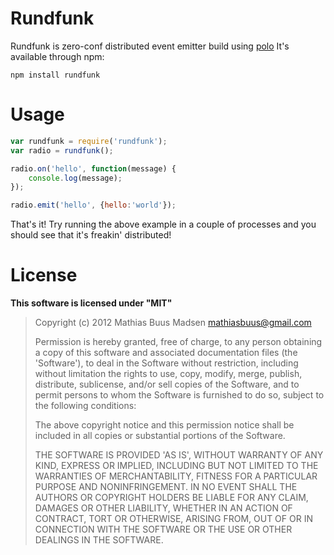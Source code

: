 # Rundfunk

Rundfunk is zero-conf distributed event emitter build using [polo](https://github.com/mafintosh/polo)
It's available through npm:

	npm install rundfunk

# Usage

``` js
var rundfunk = require('rundfunk');
var radio = rundfunk();

radio.on('hello', function(message) {
	console.log(message);
});

radio.emit('hello', {hello:'world'});	
```

That's it! Try running the above example in a couple of processes and you should see that it's freakin' distributed!

# License

**This software is licensed under "MIT"**

> Copyright (c) 2012 Mathias Buus Madsen <mathiasbuus@gmail.com>
> 
> Permission is hereby granted, free of charge, to any person obtaining a copy of this software and associated documentation files (the 'Software'), to deal in the Software without restriction, including without limitation the rights to use, copy, modify, merge, publish, distribute, sublicense, and/or sell copies of the Software, and to permit persons to whom the Software is furnished to do so, subject to the following conditions:
> 
> The above copyright notice and this permission notice shall be included in all copies or substantial portions of the Software.
> 
> THE SOFTWARE IS PROVIDED 'AS IS', WITHOUT WARRANTY OF ANY KIND, EXPRESS OR IMPLIED, INCLUDING BUT NOT LIMITED TO THE WARRANTIES OF MERCHANTABILITY, FITNESS FOR A PARTICULAR PURPOSE AND NONINFRINGEMENT. IN NO EVENT SHALL THE AUTHORS OR COPYRIGHT HOLDERS BE LIABLE FOR ANY CLAIM, DAMAGES OR OTHER LIABILITY, WHETHER IN AN ACTION OF CONTRACT, TORT OR OTHERWISE, ARISING FROM, OUT OF OR IN CONNECTION WITH THE SOFTWARE OR THE USE OR OTHER DEALINGS IN THE SOFTWARE.
